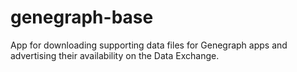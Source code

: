 # genegraph-base
App for downloading supporting data files for Genegraph apps and advertising their availability on the Data Exchange.
